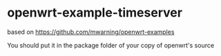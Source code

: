# openwrt-example-timeserver
based on https://github.com/mwarning/openwrt-examples

You should put it in the package folder of your copy of openwrt's source
